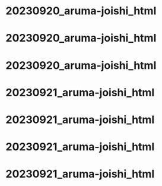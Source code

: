 # 20230920_aruma-joishi_html
# 20230920_aruma-joishi_html
# 20230920_aruma-joishi_html
# 20230921_aruma-joishi_html
# 20230921_aruma-joishi_html
# 20230921_aruma-joishi_html
# 20230921_aruma-joishi_html

